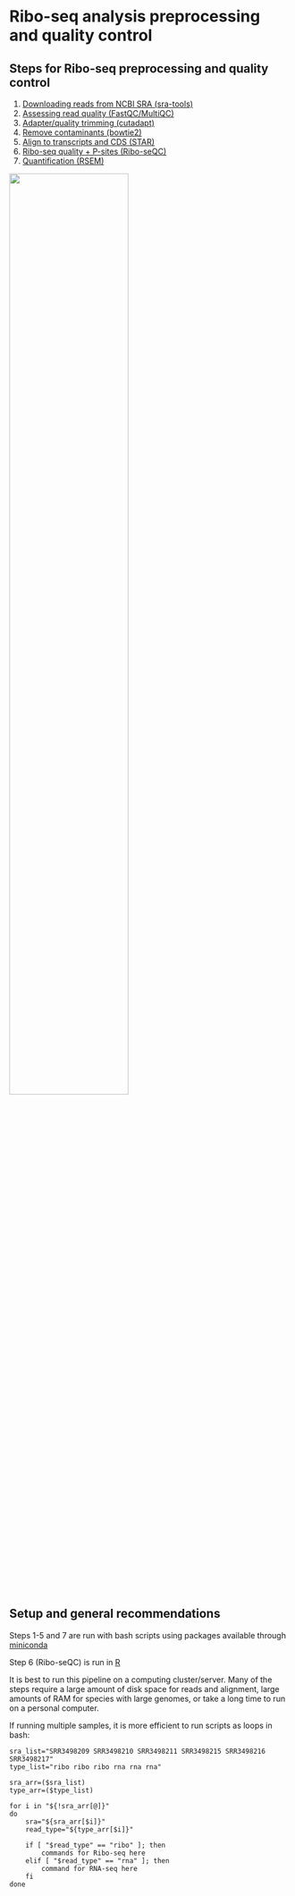 # Ribo-seq analysis preprocessing and quality control
## Steps for Ribo-seq preprocessing and quality control
1. [Downloading reads from NCBI SRA (sra-tools)](pipeline#1-downloading-reads-from-ncbi-sra-sra-tools)  
2. [Assessing read quality (FastQC/MultiQC)](pipeline#2-assessing-read-quality-fastqcmultiqc)  
3. [Adapter/quality trimming (cutadapt)](pipeline#3-adapterquality-trimming-cutadapt)  
4. [Remove contaminants (bowtie2)](pipeline#4-removing-contaminants-bowtie2)  
5. [Align to transcripts and CDS (STAR)](pipeline#5-splice-aware-alignment-to-transcripts-and-cds-star)  
6. [Ribo-seq quality + P-sites (Ribo-seQC)](pipeline#6-ribo-seq-quality--p-sites-ribo-seqc)  
7. [Quantification (RSEM)](pipeline#7-quantification-rsem)  

<img src="https://github.com/kaufm202/Riboseq_ASPB_2024/assets/113535253/35185277-46a1-4db9-bba4-32a8da6bdf4c" width=65% height=65%>

## Setup and general recommendations
Steps 1-5 and 7 are run with bash scripts using packages available through [miniconda](https://docs.anaconda.com/free/miniconda/)

Step 6 (Ribo-seQC) is run in [R](https://cran.r-project.org/bin/windows/base/)  

It is best to run this pipeline on a computing cluster/server. Many of the steps require a large amount of disk space for reads and alignment, large amounts of RAM for species with large genomes, or take a long time to run on a personal computer.

If running multiple samples, it is more efficient to run scripts as loops in bash:
```
sra_list="SRR3498209 SRR3498210 SRR3498211 SRR3498215 SRR3498216 SRR3498217"
type_list="ribo ribo ribo rna rna rna"

sra_arr=($sra_list)
type_arr=($type_list)

for i in "${!sra_arr[@]}"
do
	sra="${sra_arr[$i]}"
	read_type="${type_arr[$i]}"

	if [ "$read_type" == "ribo" ]; then
        commands for Ribo-seq here
	elif [ "$read_type" == "rna" ]; then
        command for RNA-seq here
    fi
done
```
